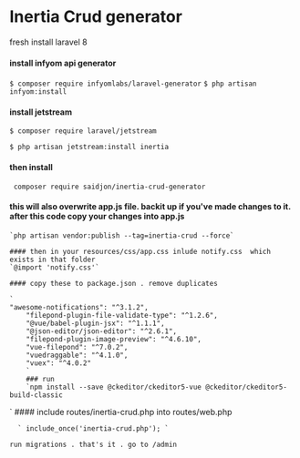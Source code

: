 # Inertia Crud generator 

fresh install laravel 8 
 
 #### install infyom api generator 
 `$ composer require infyomlabs/laravel-generator`
 `$ php artisan  infyom:install`

#### install jetstream
  `$ composer require laravel/jetstream`
  
  `$ php artisan jetstream:install inertia`
  
  #### then install 
  
  ` composer require saidjon/inertia-crud-generator`
  
  #### this will also overwrite app.js file. backit up if you've made changes to it. after this code copy your changes into app.js
  
    `php artisan vendor:publish --tag=inertia-crud --force`
    
    #### then in your resources/css/app.css inlude notify.css  which exists in that folder
    `@import 'notify.css'`
    
    #### copy these to package.json . remove duplicates
    
    `   
    "awesome-notifications": "^3.1.2",
        "filepond-plugin-file-validate-type": "^1.2.6",
        "@vue/babel-plugin-jsx": "^1.1.1",
        "@json-editor/json-editor": "^2.6.1",
        "filepond-plugin-image-preview": "^4.6.10",
        "vue-filepond": "^7.0.2",
        "vuedraggable": "^4.1.0",
        "vuex": "^4.0.2" 
        `
        ### run 
        `npm install --save @ckeditor/ckeditor5-vue @ckeditor/ckeditor5-build-classic
`
      #### include routes/inertia-crud.php into routes/web.php
      
      ` include_once('inertia-crud.php'); `
      
    run migrations . that's it . go to /admin 

 

